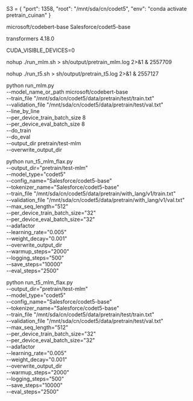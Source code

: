 S3 = {
    "port": 1358,
    "root": "/mnt/sda/cn/codet5",
    "env": "conda activate pretrain_cuinan"
}

microsoft/codebert-base
Salesforce/codet5-base

transformers 4.18.0

CUDA_VISIBLE_DEVICES=0

nohup ./run_mlm.sh > sh/output/pretrain_mlm.log 2>&1 &
2557709

nohup ./run_t5.sh > sh/output/pretrain_t5.log 2>&1 &
2557127

python run_mlm.py \
    --model_name_or_path microsoft/codebert-base \
    --train_file "/mnt/sda/cn/codet5/data/pretrain/test/train.txt" \
    --validation_file "/mnt/sda/cn/codet5/data/pretrain/test/val.txt" \
	--line_by_line \
    --per_device_train_batch_size 8 \
    --per_device_eval_batch_size 8 \
    --do_train \
    --do_eval \
    --output_dir pretrain/test-mlm \
	--overwrite_output_dir

python run_t5_mlm_flax.py \
	--output_dir="pretrain/test-mlm" \
	--model_type="codet5" \
	--config_name="Salesforce/codet5-base" \
	--tokenizer_name="Salesforce/codet5-base" \
	--train_file "/mnt/sda/cn/codet5/data/pretrain/with_lang/v1/train.txt" \
    --validation_file "/mnt/sda/cn/codet5/data/pretrain/with_lang/v1/val.txt" \
	--max_seq_length="512" \
	--per_device_train_batch_size="32" \
	--per_device_eval_batch_size="32" \
	--adafactor \
	--learning_rate="0.005" \
	--weight_decay="0.001" \
	--overwrite_output_dir \
	--warmup_steps="2000" \
	--logging_steps="500" \
	--save_steps="10000" \
	--eval_steps="2500"

python run_t5_mlm_flax.py \
	--output_dir="pretrain/test-mlm" \
	--model_type="codet5" \
	--config_name="Salesforce/codet5-base" \
	--tokenizer_name="Salesforce/codet5-base" \
	--train_file "/mnt/sda/cn/codet5/data/pretrain/test/train.txt" \
    --validation_file "/mnt/sda/cn/codet5/data/pretrain/test/val.txt" \
	--max_seq_length="512" \
	--per_device_train_batch_size="32" \
	--per_device_eval_batch_size="32" \
	--adafactor \
	--learning_rate="0.005" \
	--weight_decay="0.001" \
	--overwrite_output_dir \
	--warmup_steps="2000" \
	--logging_steps="500" \
	--save_steps="10000" \
	--eval_steps="2500"

